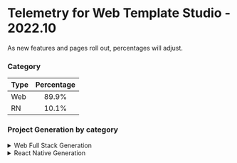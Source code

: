 # Telemetry for Web Template Studio - 2022.10

As new features and pages roll out, percentages  will adjust.

### Category

|Type|Percentage|
|:---|:---:|
|Web|89.9%|
|RN|10.1%|

### Project Generation by category

<details>
<summary>Web Full Stack Generation</summary>

### Frontend Frameworks

|Framework Type|Percentage|
|:---|:---:|
|React|68.7%|
|Vue|17.9%|
|Angular|13.4%|

### Backend Frameworks

|Framework Type|Percentage|
|:---|:---:|
|Node|76.1%|
|AspNet|13.4%|
|Flask|10.4%|

### Pages

|Pages|Percentage|
|:---|:---:|
|Blank|47.5%|
|Grid|21.5%|
|Master Detail|18.3%|
|List|12.7%|


</details>

<details>
<summary>React Native Generation</summary>

### Project Types

|Framework Type|Percentage|
|:---|:---:|
|Tabbed|100%|

### Pages

|Pages|Percentage|
|:---|:---:|
|Blank|69.8%|
|MasterDetail|16.3%|
|Settings|14%|


</details>

